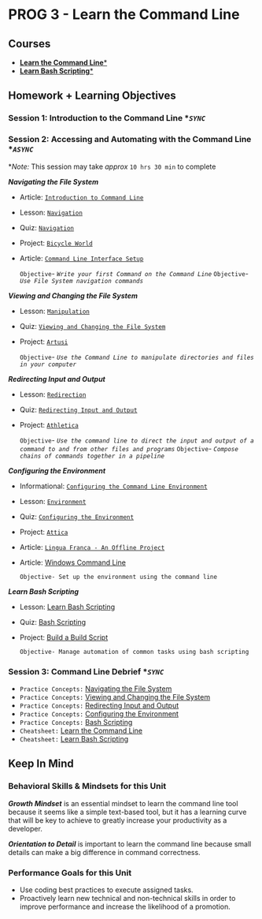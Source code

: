 # PROG 3 - Learn the Command Line

## Courses

- [**Learn the Command Line***](https://www.codecademy.com/learn/learn-the-command-line)
- [**Learn Bash Scripting***](https://www.codecademy.com/learn/bash-scripting)

## Homework + Learning Objectives

### Session 1: Introduction to the Command Line **`SYNC`*

### Session 2: Accessing and Automating with the Command Line **`ASYNC`*

**Note:* This session may take *approx* `10 hrs 30 min` to complete

***Navigating the File System***

- Article: [`Introduction to Command Line`](https://www.codecademy.com/courses/learn-the-command-line/articles/introduction-learn-command-line)
- Lesson: [`Navigation`](https://www.codecademy.com/courses/learn-the-command-line/lessons/navigation/resume)
- Quiz: [`Navigation`](https://www.codecademy.com/courses/learn-the-command-line/quizzes/learn-the-command-line-command-line-1)
- Project: [`Bicycle World`](https://www.codecademy.com/courses/learn-the-command-line/projects/bicycle-world)
- Article: [`Command Line Interface Setup`](https://www.codecademy.com/courses/learn-the-command-line/articles/command-line-setup)

  `Objective`- *`Write your first Command on the Command Line`*
  `Objective`- *`Use File System navigation commands`*

***Viewing and Changing the File System***

- Lesson: [`Manipulation`](https://www.codecademy.com/courses/learn-the-command-line/lessons/command-line-manipulation/)

- Quiz: [`Viewing and Changing the File System`](https://www.codecademy.com/courses/learn-the-command-line/quizzes/learn-the-command-line-command-line-2)

- Project: [`Artusi`](https://www.codecademy.com/courses/learn-the-command-line/projects/artusi)

  `Objective`- *`Use the Command Line to manipulate directories and files in your computer`*

***Redirecting Input and Output***

- Lesson: [`Redirection`](https://www.codecademy.com/courses/learn-the-command-line/lessons/redirection/exercises/redirection)

- Quiz: [`Redirecting Input and Output`](https://www.codecademy.com/courses/learn-the-command-line/quizzes/command-line-3)

- Project: [`Athletica`](https://www.codecademy.com/courses/learn-the-command-line/projects/athletica)

  `Objective`- *`Use the command line to direct the input and output of a command to and from other files and programs`*
  `Objective`- *`Compose chains of commands together in a pipeline`*

***Configuring the Environment***

- Informational: [`Configuring the Command Line Environment`](https://www.codecademy.com/courses/learn-the-command-line/informationals/learn-command-line-configuring-environment)
- Lesson: [`Environment`](https://www.codecademy.com/courses/learn-the-command-line/lessons/learn-command-line-environment/resume)
- Quiz: [`Configuring the Environment`](https://www.codecademy.com/courses/learn-the-command-line/quizzes/command-line-4)
- Project: [`Attica`](https://www.codecademy.com/courses/learn-the-command-line/projects/attica)
- Article: [`Lingua Franca - An Offline Project`](https://www.codecademy.com/courses/learn-the-command-line/articles/command-line-offline-project)
- Article: [Windows Command Line](https://www.codecademy.com/courses/learn-the-command-line/articles/windows-command-line)

  `Objective- Set up the environment using the command line`

***Learn Bash Scripting***

- Lesson: [Learn Bash Scripting](https://www.codecademy.com/courses/bash-scripting/lessons/learn-bash-scripting/resume)
- Quiz: [Bash Scripting](https://www.codecademy.com/courses/bash-scripting/quizzes/bash-scripting-q)
- Project: [Build a Build Script](https://www.codecademy.com/courses/bash-scripting/projects/bash-scripting-p)

  `Objective- Manage automation of common tasks using bash scripting`

### Session 3: Command Line Debrief **`SYNC`*

- `Practice Concepts:` [Navigating the File System](https://www.codecademy.com/practice/tracks/learn-the-command-line/modules/learn-the-command-line-navigation)
- `Practice Concepts:` [Viewing and Changing the File System](https://www.codecademy.com/practice/tracks/learn-the-command-line/modules/learn-the-command-line-manipulation)
- `Practice Concepts:` [Redirecting Input and Output](https://www.codecademy.com/practice/tracks/learn-the-command-line/modules/learn-the-command-line-redirection)
- `Practice Concepts:` [Configuring the Environment](https://www.codecademy.com/practice/tracks/learn-the-command-line/modules/learn-the-command-line-environment)
- `Practice Concepts:` [Bash Scripting](https://www.codecademy.com/practice/tracks/bash-scripting/modules/bash-scripting)
- `Cheatsheet:` [Learn the Command Line](https://www.codecademy.com/learn/paths/learn-the-command-line/tracks/learn-the-command-line/modules/learn-the-command-line-environment/cheatsheet)
- `Cheatsheet:` [Learn Bash Scripting](https://www.codecademy.com/learn/paths/bash-scripting/tracks/bash-scripting/modules/bash-scripting/cheatsheet)

## Keep In Mind

### Behavioral Skills & Mindsets for this Unit

***Growth Mindset*** is an essential mindset to learn the command line tool because it seems like a simple text-based tool, but it has a learning curve that will be key to achieve to greatly increase your productivity as a developer.

***Orientation to Detail*** is important to learn the command line because small details can make a big difference in command correctness.

### Performance Goals for this Unit

- Use coding best practices to execute assigned tasks.
- Proactively learn new technical and non-technical skills in order to improve performance and increase the likelihood of a promotion.
